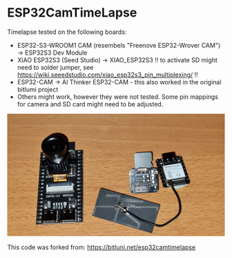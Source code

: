 # ESP32CamTimeLapse


Timelapse tested on the following boards:
  * ESP32-S3-WROOM1 CAM (resembels "Freenove ESP32-Wrover CAM") -> ESP32S3 Dev Module
  * XIAO ESP32S3 (Seed Studio) -> XIAO_ESP32S3 !! to activate SD might need to solder jumper, see https://wiki.seeedstudio.com/xiao_esp32s3_pin_multiplexing/ !!
  * ESP32-CAM -> AI Thinker ESP32-CAM - this also worked in the original bitlumi project
  * Others might work, however they were not tested. Some pin mappings for camera and SD card might need to be adjusted.


![Boards I tested with](Esp32S3CamBoards.jpg)


This code was forked from: https://bitluni.net/esp32camtimelapse

